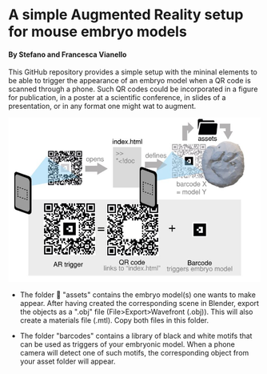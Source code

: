 # A simple Augmented Reality setup for mouse embryo models
#### **By Stefano and Francesca Vianello**

This GitHub repository provides a simple setup with the mininal elements to be able to trigger the appearance of an embryo model when a QR code is scanned through a phone. Such QR codes could be incorporated in a figure for publication, in a poster at a scientific conference, in slides of a presentation, or in any format one might wat to augment.

![Illustration of ARjs setup](README_image1.JPG)

* The folder :open_file_folder: "assets" contains the embryo model(s) one wants to make appear. After having created the corresponding scene in Blender, export the objects as a ".obj" file (File>Export>Wavefront (.obj)). This will also create a materials file (.mtl). Copy both files in this folder.

* The folder "barcodes" contains a library of black and white motifs that can be used as triggers of your embryonic model. When a phone camera will detect one of such motifs, the corresponding object from your asset folder will appear.

